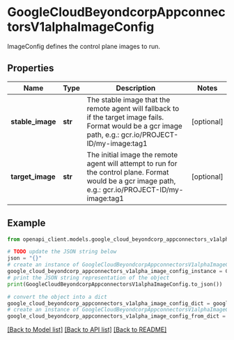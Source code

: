 # GoogleCloudBeyondcorpAppconnectorsV1alphaImageConfig

ImageConfig defines the control plane images to run.

## Properties

Name | Type | Description | Notes
------------ | ------------- | ------------- | -------------
**stable_image** | **str** | The stable image that the remote agent will fallback to if the target image fails. Format would be a gcr image path, e.g.: gcr.io/PROJECT-ID/my-image:tag1 | [optional] 
**target_image** | **str** | The initial image the remote agent will attempt to run for the control plane. Format would be a gcr image path, e.g.: gcr.io/PROJECT-ID/my-image:tag1 | [optional] 

## Example

```python
from openapi_client.models.google_cloud_beyondcorp_appconnectors_v1alpha_image_config import GoogleCloudBeyondcorpAppconnectorsV1alphaImageConfig

# TODO update the JSON string below
json = "{}"
# create an instance of GoogleCloudBeyondcorpAppconnectorsV1alphaImageConfig from a JSON string
google_cloud_beyondcorp_appconnectors_v1alpha_image_config_instance = GoogleCloudBeyondcorpAppconnectorsV1alphaImageConfig.from_json(json)
# print the JSON string representation of the object
print(GoogleCloudBeyondcorpAppconnectorsV1alphaImageConfig.to_json())

# convert the object into a dict
google_cloud_beyondcorp_appconnectors_v1alpha_image_config_dict = google_cloud_beyondcorp_appconnectors_v1alpha_image_config_instance.to_dict()
# create an instance of GoogleCloudBeyondcorpAppconnectorsV1alphaImageConfig from a dict
google_cloud_beyondcorp_appconnectors_v1alpha_image_config_from_dict = GoogleCloudBeyondcorpAppconnectorsV1alphaImageConfig.from_dict(google_cloud_beyondcorp_appconnectors_v1alpha_image_config_dict)
```
[[Back to Model list]](../README.md#documentation-for-models) [[Back to API list]](../README.md#documentation-for-api-endpoints) [[Back to README]](../README.md)


